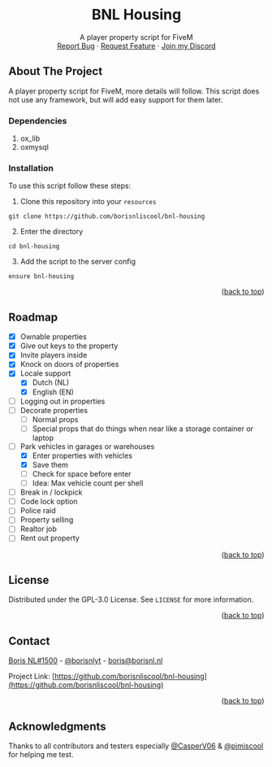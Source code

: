 <div id="top"></div>

<br />
<div align="center">

  <h1 align="center">BNL Housing</h1>

  <p align="center">
    A player property script for FiveM
    <br />
    <a href="https://github.com/borisnliscool/bnl-housing/issues">Report Bug</a>
    ·
    <a href="https://github.com/borisnliscool/bnl-housing/issues">Request Feature</a>
    · 
    <a href="https://borisnl.nl/discord">Join my Discord</a>
  </p>
</div>

## About The Project

A player property script for FiveM, more details will follow.
This script does not use any framework, but will add easy support for them later.

### Dependencies

1. ox_lib
2. oxmysql

### Installation

To use this script follow these steps:

1. Clone this repository into your `resources`

```
git clone https://github.com/borisnliscool/bnl-housing
```

2. Enter the directory

```
cd bnl-housing
```

3. Add the script to the server config

```
ensure bnl-housing
```

<p align="right">(<a href="#top">back to top</a>)</p>

## Roadmap

- [x] Ownable properties
- [x] Give out keys to the property
- [x] Invite players inside
- [x] Knock on doors of properties
- [x] Locale support
  - [x] Dutch (NL)
  - [x] English (EN)
- [ ] Logging out in properties
- [ ] Decorate properties
  - [ ] Normal props
  - [ ] Special props that do things when near like a storage container or laptop
- [ ] Park vehicles in garages or warehouses
  - [x] Enter properties with vehicles
  - [x] Save them
  - [ ] Check for space before enter
  - [ ] Idea: Max vehicle count per shell
- [ ] Break in / lockpick
- [ ] Code lock option
- [ ] Police raid
- [ ] Property selling
- [ ] Realtor job
- [ ] Rent out property

<p align="right">(<a href="#top">back to top</a>)</p>

## License

Distributed under the GPL-3.0 License. See `LICENSE` for more information.

<p align="right">(<a href="#top">back to top</a>)</p>


## Contact

[Boris NL#1500](https://borisnl.nl/discord) - [@borisnlyt](https://twitter.com/borisnlyt) - [boris@borisnl.nl](mailto:boris@borisnl.nl)

Project Link: [https://github.com/borisnliscool/bnl-housing](https://github.com/borisnliscool/bnl-housing)

<p align="right">(<a href="#top">back to top</a>)</p>

## Acknowledgments

Thanks to all contributors and testers especially [@CasperV06](https://github.com/CasperV06) & [@pimiscool](https://github.com/pimiscool) for helping me test.
